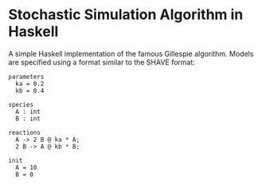 Stochastic Simulation Algorithm in Haskell
==========================================

A simple Haskell implementation of the famous Gillespie algorithm. Models are
specified using a format similar to the SHAVE format:

    parameters
      ka = 0.2
      kb = 0.4

    species
      A : int
      B : int

    reactions
      A -> 2 B @ ka * A;
      2 B -> A @ kb * B;

    init
      A = 10
      B = 0
